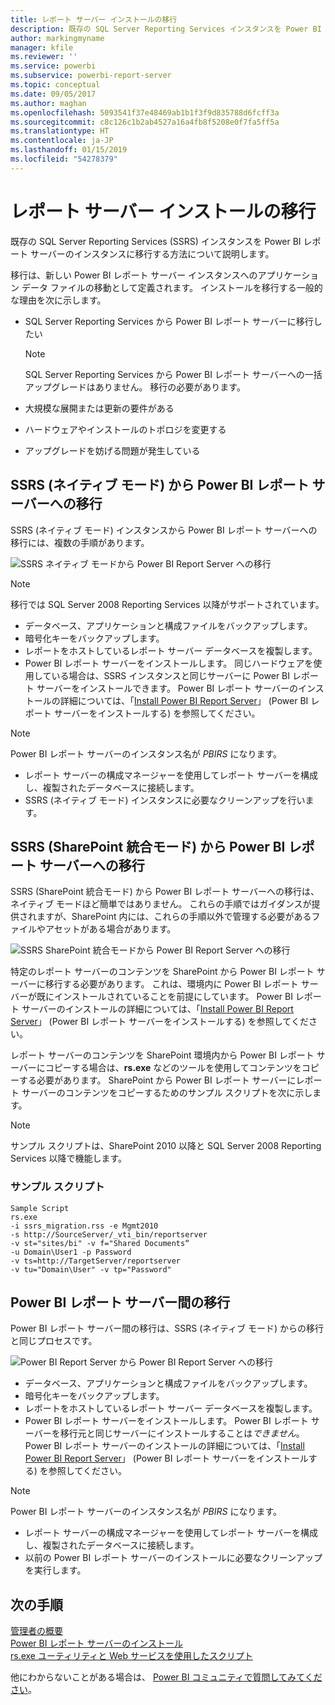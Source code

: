 ```yaml
---
title: レポート サーバー インストールの移行
description: 既存の SQL Server Reporting Services インスタンスを Power BI レポート サーバーのインスタンスに移行する方法について説明します。
author: markingmyname
manager: kfile
ms.reviewer: ''
ms.service: powerbi
ms.subservice: powerbi-report-server
ms.topic: conceptual
ms.date: 09/05/2017
ms.author: maghan
ms.openlocfilehash: 5093541f37e48469ab1b1f3f9d835788d6fcff3a
ms.sourcegitcommit: c8c126c1b2ab4527a16a4fb8f5208e0f7fa5ff5a
ms.translationtype: HT
ms.contentlocale: ja-JP
ms.lasthandoff: 01/15/2019
ms.locfileid: "54278379"
---
```

# <a name="migrate-a-report-server-installation"></a>レポート サーバー インストールの移行
既存の SQL Server Reporting Services (SSRS) インスタンスを Power BI レポート サーバーのインスタンスに移行する方法について説明します。

移行は、新しい Power BI レポート サーバー インスタンスへのアプリケーション データ ファイルの移動として定義されます。 インストールを移行する一般的な理由を次に示します。

* SQL Server Reporting Services から Power BI レポート サーバーに移行したい
  
  > [!NOTE]
  > SQL Server Reporting Services から Power BI レポート サーバーへの一括アップグレードはありません。 移行の必要があります。
  > 
  > 
* 大規模な展開または更新の要件がある
* ハードウェアやインストールのトポロジを変更する
* アップグレードを妨げる問題が発生している

## <a name="migrating-to-power-bi-report-server-from-ssrs-native-mode"></a>SSRS (ネイティブ モード) から Power BI レポート サーバーへの移行
SSRS (ネイティブ モード) インスタンスから Power BI レポート サーバーへの移行には、複数の手順があります。

![](media/migrate-report-server/migrate-from-ssrs-native.png "SSRS ネイティブ モードから Power BI Report Server への移行")

> [!NOTE]
> 移行では SQL Server 2008 Reporting Services 以降がサポートされています。
> 
> 

* データベース、アプリケーションと構成ファイルをバックアップします。
* 暗号化キーをバックアップします。
* レポートをホストしているレポート サーバー データベースを複製します。
* Power BI レポート サーバーをインストールします。 同じハードウェアを使用している場合は、SSRS インスタンスと同じサーバーに Power BI レポート サーバーをインストールできます。 Power BI レポート サーバーのインストールの詳細については、「[Install Power BI Report Server](install-report-server.md)」 (Power BI レポート サーバーをインストールする) を参照してください。

> [!NOTE]
> Power BI レポート サーバーのインスタンス名が *PBIRS* になります。
> 
> 

* レポート サーバーの構成マネージャーを使用してレポート サーバーを構成し、複製されたデータベースに接続します。
* SSRS (ネイティブ モード) インスタンスに必要なクリーンアップを行います。

## <a name="migration-to-power-bi-report-server-from-ssrs-sharepoint-integrated-mode"></a>SSRS (SharePoint 統合モード) から Power BI レポート サーバーへの移行
SSRS (SharePoint 統合モード) から Power BI レポート サーバーへの移行は、ネイティブ モードほど簡単ではありません。 これらの手順ではガイダンスが提供されますが、SharePoint 内には、これらの手順以外で管理する必要があるファイルやアセットがある場合があります。

![](media/migrate-report-server/migrate-from-ssrs-sharepoint.png "SSRS SharePoint 統合モードから Power BI Report Server への移行")

特定のレポート サーバーのコンテンツを SharePoint から Power BI レポート サーバーに移行する必要があります。 これは、環境内に Power BI レポート サーバーが既にインストールされていることを前提にしています。 Power BI レポート サーバーのインストールの詳細については、「[Install Power BI Report Server](install-report-server.md)」 (Power BI レポート サーバーをインストールする) を参照してください。

レポート サーバーのコンテンツを SharePoint 環境内から Power BI レポート サーバーにコピーする場合は、**rs.exe** などのツールを使用してコンテンツをコピーする必要があります。 SharePoint から Power BI レポート サーバーにレポート サーバーのコンテンツをコピーするためのサンプル スクリプトを次に示します。

> [!NOTE]
> サンプル スクリプトは、SharePoint 2010 以降と SQL Server 2008 Reporting Services 以降で機能します。
> 
> 

### <a name="sample-script"></a>サンプル スクリプト
```
Sample Script
rs.exe
-i ssrs_migration.rss -e Mgmt2010
-s http://SourceServer/_vti_bin/reportserver
-v st="sites/bi" -v f="Shared Documents“
-u Domain\User1 -p Password
-v ts=http://TargetServer/reportserver
-v tu="Domain\User" -v tp="Password"
```

## <a name="migrateing-from-one-power-bi-report-server-to-another"></a>Power BI レポート サーバー間の移行
Power BI レポート サーバー間の移行は、SSRS (ネイティブ モード) からの移行と同じプロセスです。

![](media/migrate-report-server/migrate-from-pbirs.png "Power BI Report Server から Power BI Report Server への移行")

* データベース、アプリケーションと構成ファイルをバックアップします。
* 暗号化キーをバックアップします。
* レポートをホストしているレポート サーバー データベースを複製します。
* Power BI レポート サーバーをインストールします。 Power BI レポート サーバーを移行元と同じサーバーにインストールすることは*できません*。 Power BI レポート サーバーのインストールの詳細については、「[Install Power BI Report Server](install-report-server.md)」 (Power BI レポート サーバーをインストールする) を参照してください。

> [!NOTE]
> Power BI レポート サーバーのインスタンス名が *PBIRS* になります。
> 
> 

* レポート サーバーの構成マネージャーを使用してレポート サーバーを構成し、複製されたデータベースに接続します。
* 以前の Power BI レポート サーバーのインストールに必要なクリーンアップを実行します。

## <a name="next-steps"></a>次の手順
[管理者の概要](admin-handbook-overview.md)  
[Power BI レポート サーバーのインストール](install-report-server.md)  
[rs.exe ユーティリティと Web サービスを使用したスクリプト](https://docs.microsoft.com/sql/reporting-services/tools/script-with-the-rs-exe-utility-and-the-web-service)

他にわからないことがある場合は、 [Power BI コミュニティで質問してみてください](https://community.powerbi.com/)。

